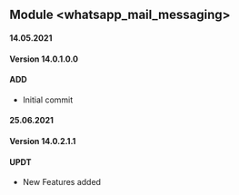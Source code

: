 ## Module <whatsapp_mail_messaging>

#### 14.05.2021
#### Version 14.0.1.0.0
#### ADD
- Initial commit

#### 25.06.2021
#### Version 14.0.2.1.1
#### UPDT
- New Features added




